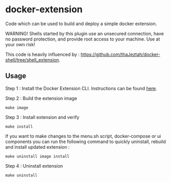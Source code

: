# docker-extension

Code which can be used to build and deploy a simple docker extension.

WARNING! Shells started by this plugin use an unsecured connection, have no password protection, and provide root access to your machine. Use at your own risk!

This code is heavily influenced by : https://github.com/thaJeztah/docker-shell/tree/shell_extension.

## Usage

Step 1 : Install the Docker Extension CLI. Instructions can be found [here](https://github.com/docker/extensions-sdk/releases/).

Step 2 : Build the extension image
```
make image
```

Step 3 : Install extension and verify
```
make install
```

If you want to make changes to the menu.sh script, docker-compose or ui components you can run the following command to quickly uninstall, rebuild and install updated extension :
```
make uninstall image install
```

Step 4 : Uninstall extension
```
make uninstall
```
